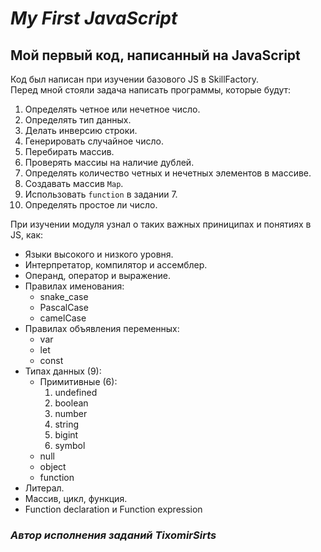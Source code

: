 # ***My First JavaScript***

## **Мой первый код, написанный на JavaScript**

Код был написан при изучении базового JS в SkillFactory. <br> Перед мной стояли задача написать программы, которые будут:

1. Определять четное или нечетное число.
2. Определять тип данных.
3. Делать инверсию строки.
4. Генерировать случайное число.
5. Перебирать массив.
6. Проверять массиы на наличие дублей. 
7. Определять количество четных и нечетных элементов в массиве.
8. Создавать массив `Map`.
9. Использовать `function` в задании 7.
10. Определять простое ли число.

При изучении модуля узнал о таких важных приниципах и понятиях в JS, как:

+ Языки высокого и низкого уровня.
+ Интерпретатор, компилятор и ассемблер.
+ Операнд, оператор и выражение.
+ Правилах именования:
  + snake_case
  + PascalCase
  + camelCase
+ Правилах объявления переменных:
  + var
  + let
  + const
+ Типах данных (9):
  + Примитивные (6):
    1. undefined
    2. boolean
    3. number
    4. string
    5. bigint
    6. symbol
  + null
  + object
  + function
+ Литерал.
+ Массив, цикл, функция.
+ Function declaration и Function expression

### *Автор исполнения заданий TixomirSirts*
